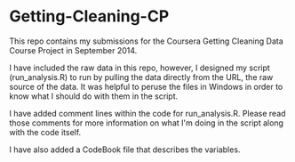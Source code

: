 Getting-Cleaning-CP
===================

This repo contains my submissions for the Coursera Getting Cleaning Data Course Project in September 2014.

I have included the raw data in this repo, however, I designed my script (run_analysis.R) to run by pulling the data directly from the URL, the raw source of the data. It was helpful to peruse the files in Windows in order to know what I should do with them in the script.

I have added comment lines within the code for run_analysis.R. Please read those comments for more information on what I'm doing in the script along with the code itself.

I have also added a CodeBook file that describes the variables.